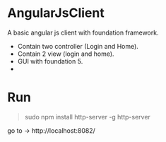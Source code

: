 AngularJsClient
===============

A basic angular js client with foundation framework.

- Contain two controller (Login and Home).
- Contain 2 view (login and home).
- GUI with foundation 5. 
- 

Run
===
> sudo npm install http-server -g
> http-server

go to -> http://localhost:8082/
